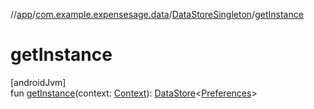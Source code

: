 //[app](../../../index.md)/[com.example.expensesage.data](../index.md)/[DataStoreSingleton](index.md)/[getInstance](get-instance.md)

# getInstance

[androidJvm]\
fun [getInstance](get-instance.md)(context: [Context](https://developer.android.com/reference/kotlin/android/content/Context.html)): [DataStore](https://developer.android.com/reference/kotlin/androidx/datastore/core/DataStore.html)&lt;[Preferences](https://developer.android.com/reference/kotlin/androidx/datastore/preferences/core/Preferences.html)&gt;
